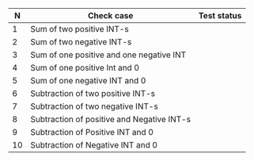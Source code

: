 | N   | Check case                                 | Test status |
|-----|--------------------------------------------|-------------|
| 1   | Sum of two positive INT-s                  |             |
| 2   | Sum of two negative INT-s                  |             |
| 3   | Sum of one positive and one negative INT   |             |
| 4   | Sum of one positive Int and 0              |             |
| 5   | Sum of one negative INT and 0              |             |
| 6   | Subtraction of two positive INT-s          |             |
| 7   | Subtraction of two negative INT-s          |             |
| 8   | Subtraction of positive and Negative INT-s |             |
| 9   | Subtraction of Positive INT and 0          |             |
| 10  | Subtraction of Negative INT and 0          |             |